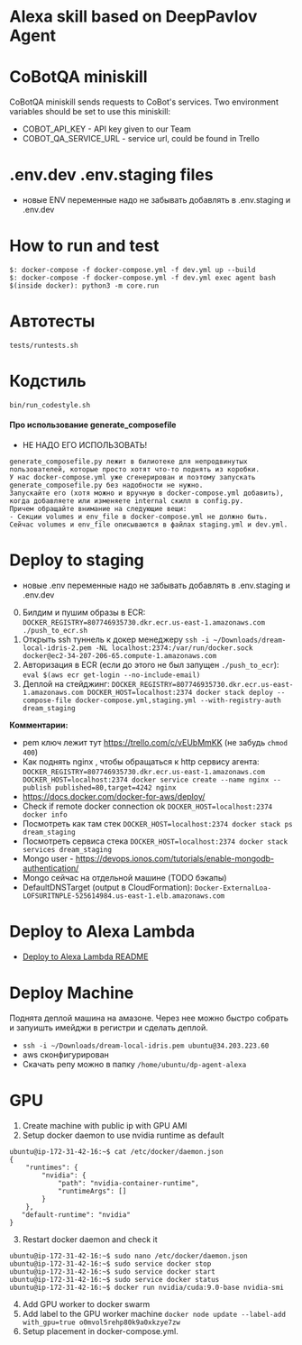 # Alexa skill based on DeepPavlov Agent

CoBotQA miniskill
========================
CoBotQA miniskill sends requests to CoBot's services. Two environment variables
should be set to use this miniskill:
 * COBOT_API_KEY - API key given to our Team
 * COBOT_QA_SERVICE_URL - service url, could be found in Trello

 .env.dev .env.staging files
 =======================

 - новые ENV переменные надо не забывать добавлять в .env.staging и .env.dev

How to run and test
=======================

```
$: docker-compose -f docker-compose.yml -f dev.yml up --build
$: docker-compose -f docker-compose.yml -f dev.yml exec agent bash
$(inside docker): python3 -m core.run
```

Автотесты
====================
`tests/runtests.sh`


Кодстиль
====================
`bin/run_codestyle.sh`

#### Про использование generate_composefile

- НЕ НАДО ЕГО ИСПОЛЬЗОВАТЬ!

```
generate_composefile.py лежит в билиотеке для непродвинутых пользователей, которые просто хотят что-то поднять из коробки.
У нас docker-compose.yml уже сгенерирован и поэтому запускать generate_composefile.py без надобности не нужно.
Запускайте его (хотя можно и вручную в docker-compose.yml добавить), когда добавляете или изменяете internal скилл в config.py.
Причем обращайте внимание на следующие вещи:
- Секции volumes и env_file в docker-compose.yml не должно быть. Сейчас volumes и env_file описываются в файлах staging.yml и dev.yml.
```

Deploy to staging
=======================

- новые .env переменные надо не забывать добавлять в .env.staging и .env.dev

0. Билдим и пушим образы в ECR: `DOCKER_REGISTRY=807746935730.dkr.ecr.us-east-1.amazonaws.com ./push_to_ecr.sh`
1. Открыть ssh туннель к докер менеджеру `ssh -i ~/Downloads/dream-local-idris-2.pem -NL localhost:2374:/var/run/docker.sock docker@ec2-34-207-206-65.compute-1.amazonaws.com`
2. Авторизация в ECR (если до этого не был запущен `./push_to_ecr`): `eval $(aws ecr get-login --no-include-email)`
3. Деплой на стейджинг: `DOCKER_REGISTRY=807746935730.dkr.ecr.us-east-1.amazonaws.com DOCKER_HOST=localhost:2374 docker stack deploy --compose-file docker-compose.yml,staging.yml --with-registry-auth dream_staging`

**Комментарии:**
- pem ключ лежит тут https://trello.com/c/vEUbMmKK (не забудь `chmod 400`)
- Как поднять nginx , чтобы обращаться к http сервису агента: `DOCKER_REGISTRY=807746935730.dkr.ecr.us-east-1.amazonaws.com DOCKER_HOST=localhost:2374 docker service create --name nginx --publish published=80,target=4242 nginx`
- https://docs.docker.com/docker-for-aws/deploy/
- Check if remote docker connection ok `DOCKER_HOST=localhost:2374 docker info`
- Посмотреть как там стек `DOCKER_HOST=localhost:2374 docker stack ps dream_staging`
- Посмотреть сервиса стека `DOCKER_HOST=localhost:2374 docker stack services dream_staging`
- Mongo user - https://devops.ionos.com/tutorials/enable-mongodb-authentication/
- Mongo сейчас на отдельной машине (TODO бэкапы)
- DefaultDNSTarget (output в CloudFormation): `Docker-ExternalLoa-LOFSURITNPLE-525614984.us-east-1.elb.amazonaws.com`


Deploy to Alexa Lambda
=======================

- [Deploy to Alexa Lambda README](aws_lambda/README.md)


Deploy Machine
=======================
Поднята деплой машина на амазоне. Через нее можно быстро собрать и запуишть имейджи в регистри и сделать деплой.

- `ssh -i ~/Downloads/dream-local-idris.pem ubuntu@34.203.223.60`
- aws сконфигурирован
- Скачать репу можно в папку `/home/ubuntu/dp-agent-alexa`


GPU
========================
1. Create machine with public ip with GPU AMI
2. Setup docker daemon to use nvidia runtime as default
```
ubuntu@ip-172-31-42-16:~$ cat /etc/docker/daemon.json
{
    "runtimes": {
        "nvidia": {
            "path": "nvidia-container-runtime",
            "runtimeArgs": []
        }
    },
   "default-runtime": "nvidia"
}
```
3. Restart docker daemon and check it
```
ubuntu@ip-172-31-42-16:~$ sudo nano /etc/docker/daemon.json
ubuntu@ip-172-31-42-16:~$ sudo service docker stop
ubuntu@ip-172-31-42-16:~$ sudo service docker start
ubuntu@ip-172-31-42-16:~$ sudo service docker status
ubuntu@ip-172-31-42-16:~$ docker run nvidia/cuda:9.0-base nvidia-smi
```
4. Add GPU worker to docker swarm
5. Add label to the GPU worker machine `docker node update --label-add with_gpu=true o0mvol5rehp80k9a0xkzye7zw`
6. Setup placement in docker-compose.yml.